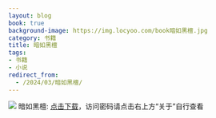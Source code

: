 ```yaml
---
layout: blog
book: true
background-image: https://img.locyoo.com/book暗如黑檀.jpg
category: 书籍
title: 暗如黑檀
tags:
- 书籍
- 小说
redirect_from:
  - /2024/03/暗如黑檀/
---
```

![](https://img.locyoo.com/book暗如黑檀.jpg)
暗如黑檀: <a name = "ref1" href="https://url18.ctfile.com/f/50983618-1253432416-21bc7c?p=3619">点击下载</a>，访问密码请点击右上方“关于”自行查看